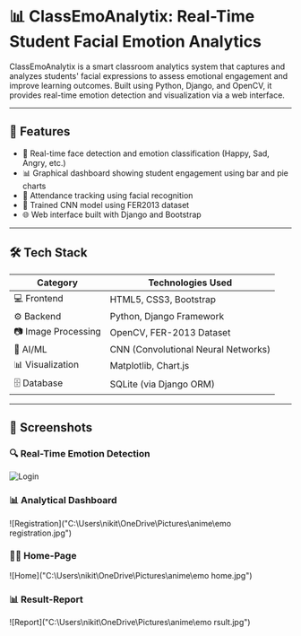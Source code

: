 # 📊 ClassEmoAnalytix: Real-Time Student Facial Emotion Analytics

ClassEmoAnalytix is a smart classroom analytics system that captures and analyzes students' facial expressions to assess emotional engagement and improve learning outcomes. Built using Python, Django, and OpenCV, it provides real-time emotion detection and visualization via a web interface.

---

## 🧠 Features

- 🎥 Real-time face detection and emotion classification (Happy, Sad, Angry, etc.)
- 📊 Graphical dashboard showing student engagement using bar and pie charts
- 📁 Attendance tracking using facial recognition
- 🧪 Trained CNN model using FER2013 dataset
- 🌐 Web interface built with Django and Bootstrap

---

## 🛠️ Tech Stack

| Category           | Technologies Used                              |
|--------------------|------------------------------------------------|
| 💻 Frontend        | HTML5, CSS3, Bootstrap                         |
| ⚙️ Backend         | Python, Django Framework                       |
| 📷 Image Processing| OpenCV, FER-2013 Dataset                       |
| 🤖 AI/ML           | CNN (Convolutional Neural Networks)            |
| 📊 Visualization   | Matplotlib, Chart.js                           |
| 🗄️ Database        | SQLite (via Django ORM)                        |

---

## 📸 Screenshots

### 🔍 Real-Time Emotion Detection
![Login]("C:\Users\nikit\OneDrive\Pictures\anime\Emo-Login.jpg")

### 📊 Analytical Dashboard
![Registration]("C:\Users\nikit\OneDrive\Pictures\anime\emo registration.jpg")

### 🧑‍💻 Home-Page
![Home]("C:\Users\nikit\OneDrive\Pictures\anime\emo home.jpg")

### 📊 Result-Report
![Report]("C:\Users\nikit\OneDrive\Pictures\anime\emo rsult.jpg")

